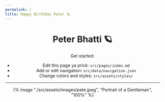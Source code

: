 ```yaml
---
permalink: /
title: Happy Birthday Pete! 🪐
---
```


<header id="page-header">
  <h1>
Peter Bhatti 🪐
  </h1>
  <p>Get started:</p>
  <ul>
    <li>Edit this page ya prick: <code>src/pages/index.md</code></li>
    <li>Add or edit navigation: <code>src/data/navigation.json</code></li>
    <li>Change colors and styles: <code>src/assets/styles/</code></li>
  </ul>

  <hr>

  {% image "./src/assets/images/pete.jpeg", "Portrait of a Gentleman", "100%" %}

</header>
